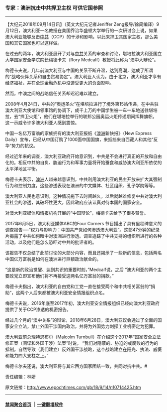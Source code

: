 ### 专家：澳洲抗击中共捍卫主权 可供它国参照
------------------------

<p>【大纪元2018年09月14日讯】（英文大纪元记者Jeniffer Zeng报导/徐简编译）9月12日，澳大利亚一名教授在美国乔治华盛顿大学举行的一次研讨会上说，如果澳大利亚能够反击<a href="http://www.epochtimes.com/gb/tag/%E4%B8%AD%E5%85%B1.html">中共</a>（CCP）的干涉和影响，以此来捍卫其国家主权，那么美国和其它国家也可以这样做。</p>
<p>在过去的两年，澳大利亚展开了对与<a href="http://www.epochtimes.com/gb/tag/%E4%B8%AD%E5%85%B1.html">中共</a>关系的审查和讨论，堪培拉澳大利亚国立大学国家安全学院院长梅德卡夫（Rory Medcalf）教授将此称为“澳中大辩论”。</p>
<p>梅德卡夫说，几年前澳大利亚与中国的关系不断升温，达到高潮，达成了所谓的“战略伙伴关系和自由贸易协定”。澳大利亚人认为，由于北京，澳大利亚才享有经济福祉，并在全球金融危机中没遭受更大的负面影响。</p>
<p>然而，中澳之间的战略信任关系却迟迟难以建立。</p>
<p>2008年4月24日，中共的“奥运圣火”在堪培拉进行了境外第15站传递，在中共驻澳大利亚大使馆和领事馆的协调下，成千上万的中国学生被一车一车地送往堪培拉，去“捍卫火炬”，他们在堪培拉举行的联邦公园奥运火炬传递期间挥舞旗帜。 这一示威令许多澳大利亚人感到震惊。</p>
<p>中国一名亿万富翁的家族拥有的澳大利亚报纸《<a href="http://www.epochtimes.com/gb/tag/%E6%BE%B3%E6%B4%B2.html">澳洲</a>新快报》（New Express Daily）宣布，已经从中国订购了1000面中国国旗，来抵挡来自西藏人和其他“反华”势力的抗议。</p>
<p>经过近年来的调查，澳大利亚政府开始意识到，中共是不会进行真正的开放和自由化的。相反中共的自负、胁迫行为和军事力量将开始蚕食和威胁澳大利亚所依仗的太平洋地区平衡。</p>
<p>梅德卡夫表示，<a href="http://www.epochtimes.com/gb/tag/%E6%BE%B3%E6%B4%B2.html">澳洲</a>人越来越意识到，中共利用澳大利亚的民主开放来扩大其强制行为和控制力度，这些渗透表现在澳洲的中文媒体、社区组织、孔子学院等等。</p>
<p>澳大利亚人民也意识到，这种情况拖下去时间越久，以后就越难修复中共对澳大利亚社会的渗透，其破坏性更大，因此政府应该认真对待本国的国家安全。</p>
<p>对澳大利亚媒体和情报机构开展的“中国辩论”，梅德卡夫给予了很多赞誉。</p>
<p>2017年6月5日，澳大利亚媒体ABC的Four Corners 节目播出了具有里程碑意义的调查报告&#8212;-“权力与影响力：中国共产党如何渗透澳大利亚”。这部47分钟的纪录片揭露了中共如何暗中对澳洲进行渗透。调查追踪了中共支持的组织所进行的各种活动，以及他们是怎么恐吓对中共的批评者的。</p>
<p>该报告不仅总结了此前讨论的大部分内容，而且还揭示了一些新的信息，包括两名中国亿万富翁是如何在澳洲进行巨额政治献金的。</p>
<p>“这是新的政治觉醒、达到共识的重要时刻，”Medcalf说，之后 “澳大利亚的两个主要政党立即宣布他们将不再接受这两名亿万富翁的捐款。”</p>
<p>梅德卡夫指出，澳大利亚的自由党和工党一直在接受两个和中共相关富翁的“捐助”，这两个人后来都被澳大利亚安全情报组织点名。</p>
<p>梅德卡夫说，2016年底至2017年初，澳大利亚安全情报组织已经向澳大利亚政府提供了关于CCP渗透的机密报告。</p>
<p>经过几个月的“澳中关系”的辩论，2018年6月28日，澳大利亚议会通过了全面的国家安全立法，禁止外国干涉国内政治，并将为外国势力刺探工业机密定为犯罪。</p>
<p>澳大利亚前总理特恩布尔（Malcolm Turnbull）在介绍这个2017年“国家安全立法修正案（间谍和外国干涉）法案”时说， “我们对隐蔽的、胁迫的或腐败的行为的抵制，自然导致（我们建立）反外国干涉战略，这个战略建立在阳光、执法、威慑和能力四大支柱之上。”</p>
<p>梅德卡尔夫还说，澳大利亚将与其它西方国家团结一致，共同对抗中共。#</p>
<p>责任编辑：林妍</p>

原文链接：http://www.epochtimes.com/gb/18/9/14/n10714425.htm


------------------------
#### [禁闻聚合首页](https://github.com/gfw-breaker/banned-news/blob/master/README.md) &nbsp;|&nbsp;  [一键翻墙软件](https://github.com/gfw-breaker/nogfw/blob/master/README.md)